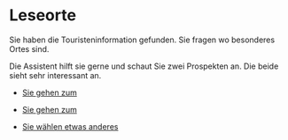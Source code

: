 <link rel="stylesheet" href="/Buchstadt-Leipzig/css/style.css">

# Leseorte

Sie haben die Touristeninformation gefunden.
Sie fragen wo besonderes Ortes sind.

Die Assistent hilft sie gerne und schaut Sie zwei Prospekten an.
Die beide sieht sehr interessant an.

* [Sie gehen zum ](z_dn.html)

* [Sie gehen zum ](z_rm.html)

* [Sie wählen etwas anderes](z_lm.html)
